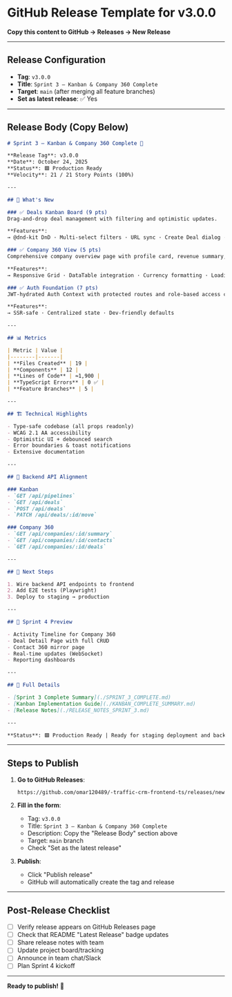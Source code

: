 # GitHub Release Template for v3.0.0

**Copy this content to GitHub → Releases → New Release**

---

## Release Configuration

- **Tag**: `v3.0.0`
- **Title**: `Sprint 3 – Kanban & Company 360 Complete`
- **Target**: `main` (after merging all feature branches)
- **Set as latest release**: ✅ Yes

---

## Release Body (Copy Below)

```markdown
# Sprint 3 – Kanban & Company 360 Complete 🎉

**Release Tag**: v3.0.0  
**Date**: October 24, 2025  
**Status**: 🟩 Production Ready  
**Velocity**: 21 / 21 Story Points (100%)

---

## 🚀 What's New

### ✅ Deals Kanban Board (9 pts)
Drag-and-drop deal management with filtering and optimistic updates.

**Features**:
→ @dnd-kit DnD · Multi-select filters · URL sync · Create Deal dialog · Skeleton loaders · Error boundaries

### ✅ Company 360 View (5 pts)
Comprehensive company overview page with profile card, revenue summary, contacts and deals tables.

**Features**:
→ Responsive Grid · DataTable integration · Currency formatting · Loading states

### ✅ Auth Foundation (7 pts)
JWT-hydrated Auth Context with protected routes and role-based access control.

**Features**:
→ SSR-safe · Centralized state · Dev-friendly defaults

---

## 📊 Metrics

| Metric | Value |
|--------|-------|
| **Files Created** | 19 |
| **Components** | 12 |
| **Lines of Code** | ≈1,900 |
| **TypeScript Errors** | 0 ✅ |
| **Feature Branches** | 5 |

---

## 🏗️ Technical Highlights

- Type-safe codebase (all props readonly)
- WCAG 2.1 AA accessibility
- Optimistic UI + debounced search
- Error boundaries & toast notifications
- Extensive documentation

---

## 🔌 Backend API Alignment

### Kanban
- `GET /api/pipelines`
- `GET /api/deals`
- `POST /api/deals`
- `PATCH /api/deals/:id/move`

### Company 360
- `GET /api/companies/:id/summary`
- `GET /api/companies/:id/contacts`
- `GET /api/companies/:id/deals`

---

## 🧪 Next Steps

1. Wire backend API endpoints to frontend
2. Add E2E tests (Playwright)
3. Deploy to staging → production

---

## 🔮 Sprint 4 Preview

- Activity Timeline for Company 360
- Deal Detail Page with full CRUD
- Contact 360 mirror page
- Real-time updates (WebSocket)
- Reporting dashboards

---

## 📘 Full Details

- [Sprint 3 Complete Summary](./SPRINT_3_COMPLETE.md)
- [Kanban Implementation Guide](./KANBAN_COMPLETE_SUMMARY.md)
- [Release Notes](./RELEASE_NOTES_SPRINT_3.md)

---

**Status**: 🟩 Production Ready | Ready for staging deployment and backend integration
```

---

## Steps to Publish

1. **Go to GitHub Releases**:
   ```
   https://github.com/omar120489/-traffic-crm-frontend-ts/releases/new
   ```

2. **Fill in the form**:
   - Tag: `v3.0.0`
   - Title: `Sprint 3 – Kanban & Company 360 Complete`
   - Description: Copy the "Release Body" section above
   - Target: `main` branch
   - Check "Set as the latest release"

3. **Publish**:
   - Click "Publish release"
   - GitHub will automatically create the tag and release

---

## Post-Release Checklist

- [ ] Verify release appears on GitHub Releases page
- [ ] Check that README "Latest Release" badge updates
- [ ] Share release notes with team
- [ ] Update project board/tracking
- [ ] Announce in team chat/Slack
- [ ] Plan Sprint 4 kickoff

---

**Ready to publish!** 🚀

